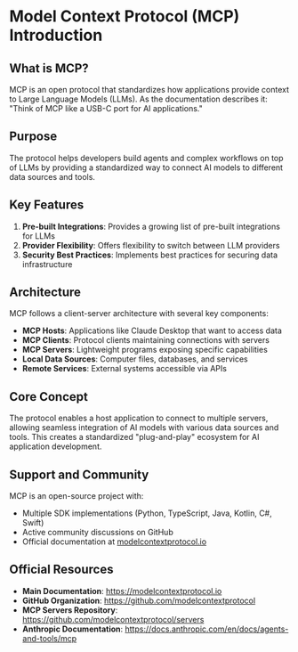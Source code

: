 # Model Context Protocol (MCP) Introduction

## What is MCP?

MCP is an open protocol that standardizes how applications provide context to Large Language Models (LLMs). As the documentation describes it: "Think of MCP like a USB-C port for AI applications."

## Purpose

The protocol helps developers build agents and complex workflows on top of LLMs by providing a standardized way to connect AI models to different data sources and tools.

## Key Features

1. **Pre-built Integrations**: Provides a growing list of pre-built integrations for LLMs
2. **Provider Flexibility**: Offers flexibility to switch between LLM providers
3. **Security Best Practices**: Implements best practices for securing data infrastructure

## Architecture

MCP follows a client-server architecture with several key components:

- **MCP Hosts**: Applications like Claude Desktop that want to access data
- **MCP Clients**: Protocol clients maintaining connections with servers
- **MCP Servers**: Lightweight programs exposing specific capabilities
- **Local Data Sources**: Computer files, databases, and services
- **Remote Services**: External systems accessible via APIs

## Core Concept

The protocol enables a host application to connect to multiple servers, allowing seamless integration of AI models with various data sources and tools. This creates a standardized "plug-and-play" ecosystem for AI application development.

## Support and Community

MCP is an open-source project with:
- Multiple SDK implementations (Python, TypeScript, Java, Kotlin, C#, Swift)
- Active community discussions on GitHub
- Official documentation at [modelcontextprotocol.io](https://modelcontextprotocol.io)

## Official Resources

- **Main Documentation**: https://modelcontextprotocol.io
- **GitHub Organization**: https://github.com/modelcontextprotocol
- **MCP Servers Repository**: https://github.com/modelcontextprotocol/servers
- **Anthropic Documentation**: https://docs.anthropic.com/en/docs/agents-and-tools/mcp